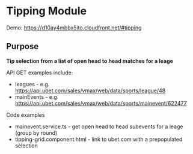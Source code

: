 # Tipping Module

Demo: https://d10ay4mbbx5ito.cloudfront.net/#tipping

## Purpose

**Tip selection from a list of open head to head matches for a leage**

API GET examples include: 

+ leagues - e.g. https://api.ubet.com/sales/vmax/web/data/sports/league/48
+ mainEvents - e.g https://api.ubet.com/sales/vmax/web/data/sports/mainevent/622477 

Code examples

+ mainevent.service.ts - get open head to head subevents for a leage (group by round)
+ tipping-grid.component.html - link to ubet.com with a prepopulated selection

